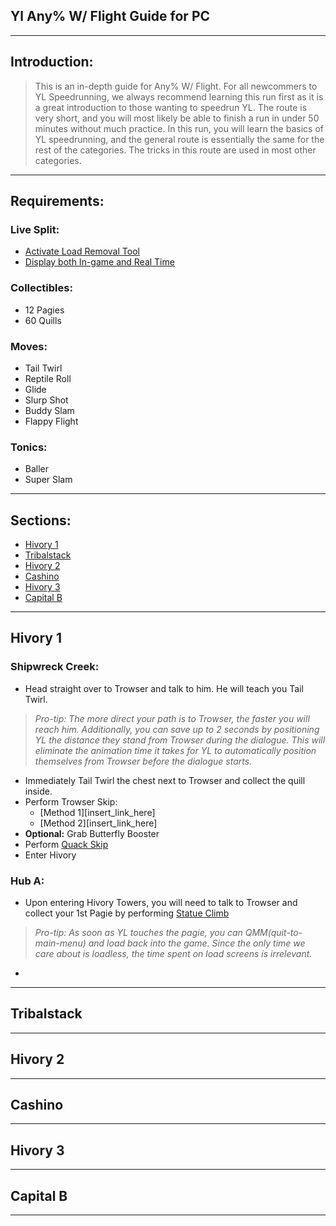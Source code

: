 ## Yl Any% W/ Flight Guide for PC

---

## Introduction:

>   This is an in-depth guide for Any% W/ Flight. For all newcommers to YL Speedrunning, we always recommend learning this run first as it is a great introduction to those wanting to speedrun YL. The route is very short, and you will most likely be able to finish a run in under 50 minutes without much practice. In this run, you will learn the basics of YL speedrunning, and the general route is essentially the same for the rest of the categories. The tricks in this route are used in most other categories.

---

## Requirements:

### Live Split:

+   [Activate Load Removal Tool](insert_link_here)
+   [Display both In-game and Real Time](insert_link_here)

### Collectibles:

+   12 Pagies
+   60 Quills

### Moves:

+   Tail Twirl
+   Reptile Roll
+   Glide
+   Slurp Shot
+   Buddy Slam
+   Flappy Flight

### Tonics:

+   Baller
+   Super Slam

---

## Sections:

+   [Hivory 1](#Hivory-1)
+   [Tribalstack](#Tribalstack)
+   [Hivory 2](#Hivory-2)
+   [Cashino](#Cashino)
+   [Hivory 3](#Hivory-3)
+   [Capital B](#Capital-B)

---

## Hivory 1

### Shipwreck Creek:

+   Head straight over to Trowser and talk to him. He will teach you Tail Twirl. 

>   *Pro-tip: The more direct your path is to Trowser, the faster you will reach him. Additionally, you can save up to 2 seconds by positioning YL the distance they stand from Trowser during the dialogue. This will eliminate the animation time it takes for YL to automatically position themselves from Trowser before the dialogue starts.*
>
>   

+   Immediately Tail Twirl the chest next to Trowser and collect the quill inside.
+   Perform Trowser Skip: 
    +   [Method 1][insert_link_here]
    +   [Method 2][insert_link_here]
+   **Optional:** Grab Butterfly Booster
+   Perform [Quack Skip](insert_link_here)
+   Enter Hivory

### Hub A:

+   Upon entering Hivory Towers, you will need to talk to Trowser and collect your 1st Pagie by performing [Statue Climb](insert_link_here)

>   *Pro-tip: As soon as YL touches the pagie, you can QMM(quit-to-main-menu) and load back into the game. Since the only time we care about is loadless, the time spent on load screens is irrelevant.*

+   

---

## Tribalstack

---

## Hivory 2

---

## Cashino

---

## Hivory 3

---

##  Capital B

---

